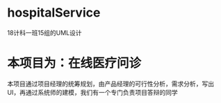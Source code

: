 # hospitalService
18计科一班15组的UML设计
# 本项目为：在线医疗问诊
本项目通过项目经理的统筹规划，由产品经理的可行性分析，需求分析，写出UI，再通过系统师的建模，我们有一个专门负责项目答辩的同学
